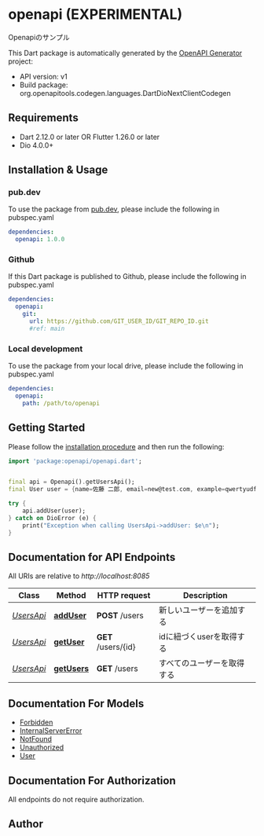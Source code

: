 # openapi (EXPERIMENTAL)
Openapiのサンプル

This Dart package is automatically generated by the [OpenAPI Generator](https://openapi-generator.tech) project:

- API version: v1
- Build package: org.openapitools.codegen.languages.DartDioNextClientCodegen

## Requirements

* Dart 2.12.0 or later OR Flutter 1.26.0 or later
* Dio 4.0.0+

## Installation & Usage

### pub.dev
To use the package from [pub.dev](https://pub.dev), please include the following in pubspec.yaml
```yaml
dependencies:
  openapi: 1.0.0
```

### Github
If this Dart package is published to Github, please include the following in pubspec.yaml
```yaml
dependencies:
  openapi:
    git:
      url: https://github.com/GIT_USER_ID/GIT_REPO_ID.git
      #ref: main
```

### Local development
To use the package from your local drive, please include the following in pubspec.yaml
```yaml
dependencies:
  openapi:
    path: /path/to/openapi
```

## Getting Started

Please follow the [installation procedure](#installation--usage) and then run the following:

```dart
import 'package:openapi/openapi.dart';


final api = Openapi().getUsersApi();
final User user = {name=佐藤 二郎, email=new@test.com, example=qwertyudf123yuikassdc23}; // User | ユーザー作成の引数

try {
    api.addUser(user);
} catch on DioError (e) {
    print("Exception when calling UsersApi->addUser: $e\n");
}

```

## Documentation for API Endpoints

All URIs are relative to *http://localhost:8085*

Class | Method | HTTP request | Description
------------ | ------------- | ------------- | -------------
[*UsersApi*](doc/UsersApi.md) | [**addUser**](doc/UsersApi.md#adduser) | **POST** /users | 新しいユーザーを追加する
[*UsersApi*](doc/UsersApi.md) | [**getUser**](doc/UsersApi.md#getuser) | **GET** /users/{id} | idに紐づくuserを取得する
[*UsersApi*](doc/UsersApi.md) | [**getUsers**](doc/UsersApi.md#getusers) | **GET** /users | すべてのユーザーを取得する


## Documentation For Models

 - [Forbidden](doc/Forbidden.md)
 - [InternalServerError](doc/InternalServerError.md)
 - [NotFound](doc/NotFound.md)
 - [Unauthorized](doc/Unauthorized.md)
 - [User](doc/User.md)


## Documentation For Authorization

 All endpoints do not require authorization.


## Author




